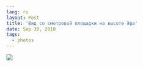 ```yaml
---
lang: ru
layout: Post
title: 'Вид со смотровой площадки на высоте Эфа'
date: Sep 30, 2010
tags:
  - photos
---
```


![](/images/blog/2010-07-05-5D-7692-Artem-Sapegin.jpg)
